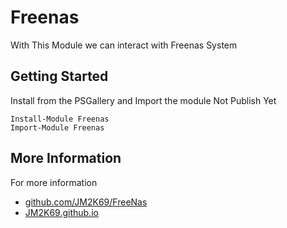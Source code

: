 # Freenas

With This Module we can interact with Freenas System

## Getting Started

Install from the PSGallery and Import the module Not Publish Yet

    Install-Module Freenas
    Import-Module Freenas


## More Information

For more information

* [github.com/JM2K69/FreeNas](https://github.com/JM2K69/FreeNas)
* [JM2K69.github.io](https://JM2K69.github.io)
